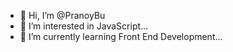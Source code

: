 - 👋 Hi, I’m @PranoyBu
- 👀 I’m interested in JavaScript...
- 🌱 I’m currently learning Front End Development...

<!---
PranoyBu/PranoyBu is a ✨ special ✨ repository because its `README.md` (this file) appears on your GitHub profile.
You can click the Preview link to take a look at your changes.
--->
